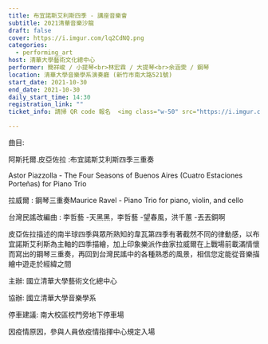 ```yaml
---
title: 布宜諾斯艾利斯四季 - 講座音樂會
subtitle: 2021清華音樂沙龍
draft: false
cover: https://i.imgur.com/lq2CdNQ.png
categories:
  - performing_art
host: 清華大學藝術文化總中心 
performer: 簡祥峻 / 小提琴<br>林宏霖 / 大提琴<br>余涵雯 / 鋼琴
location: 清華大學音樂學系演奏廳 (新竹市南大路521號) 
start_date: 2021-10-30
end_date: 2021-10-30
daily_start_time: 14:30
registration_link: ""
ticket_info: 請掃 QR code 報名  <img class="w-50" src="https://i.imgur.com/OjJ9PmZ.png" />

---
```


曲目: 


阿斯托爾.皮亞佐拉  :布宜諾斯艾利斯四季三重奏

Astor Piazzolla - The Four Seasons of Buenos Aires (Cuatro Estaciones Porteñas) for Piano Trio

拉威爾 : 鋼琴三重奏Maurice Ravel -  Piano Trio for piano, violin, and cello

台灣民謠改編曲 : 李哲藝 -天黑黑，李哲藝 -望春風，洪千蕙 -丟丟銅啊


皮亞佐拉描述的南半球四季與眾所熟知的韋瓦第四季有著截然不同的律動感，以布宜諾斯艾利斯為主軸的四季描繪，加上印象樂派作曲家拉威爾在上戰場前載滿情懷而寫出的鋼琴三重奏，再回到台灣民謠中的各種熟悉的風景，相信您定能從音樂描繪中遊走於經緯之間


主辦:  國立清華大學藝術文化總中心

協辦:  國立清華大學音樂學系


停車建議: 南大校區校門旁地下停車場 

因疫情原因，參與人員依疫情指揮中心規定入場


